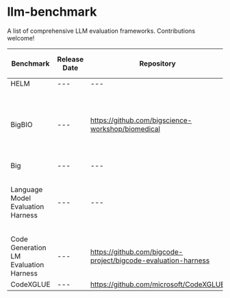 # llm-benchmark
A list of comprehensive LLM evaluation frameworks. Contributions welcome!

| Benchmark | Release Date | Repository | Paper/Blog | Task Number (10+) | Aspect | Licence |
| --- | --- | --- | --- | --- | --- | --- |
| HELM | --- | --- | --- | --- | --- | --- |
| BigBIO | --- | https://github.com/bigscience-workshop/biomedical | [BigBio: A Framework for Data-Centric Biomedical Natural Language Processing](https://proceedings.neurips.cc/paper_files/paper/2022/file/a583d2197eafc4afdd41f5b8765555c5-Paper-Datasets_and_Benchmarks.pdf) | --- | --- | --- |
| Big | --- | --- | --- | --- | --- | --- |
| Language Model Evaluation Harness | --- | --- | [Evaluating Large Language Models (LLMs) with Eleuther AI](https://wandb.ai/wandb_gen/llm-evaluation/reports/Evaluating-Large-Language-Models-LLMs-with-Eleuther-AI--VmlldzoyOTI0MDQ3) | --- | --- | --- |
| Code Generation LM Evaluation Harness | --- | https://github.com/bigcode-project/bigcode-evaluation-harness | --- | --- | --- | --- |
| CodeXGLUE | --- | https://github.com/microsoft/CodeXGLUE | --- | 10 | --- | --- |
